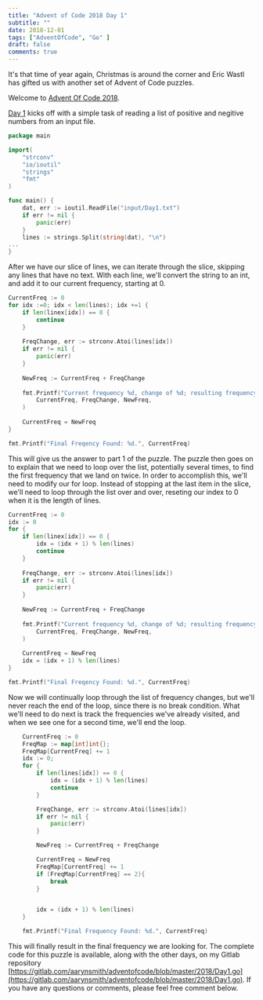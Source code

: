 ```yaml
---
title: "Advent of Code 2018 Day 1"
subtitle: ""
date: 2018-12-01
tags: ["AdventOfCode", "Go" ]
draft: false
comments: true
---
```



It's that time of year again, Christmas is around the corner and Eric Wastl has gifted us with another set of Advent of Code puzzles.
<!--more-->
Welcome to [Advent Of Code 2018](https://adventofcode.com/2018/).
 

[Day 1](https://adventofcode.com/2018/day/1) kicks off with a simple task of reading a list of positive and negitive numbers from an input file.

```go
package main

import(
    "strconv"
    "io/ioutil"
    "strings"
    "fmt"
)

func main() {
	dat, err := ioutil.ReadFile("input/Day1.txt")
	if err != nil {
		panic(err)
	}
	lines := strings.Split(string(dat), "\n")
...
}
```

After we have our slice of lines, we can iterate through the slice, skipping any lines that have no text. With each line, we'll convert the string to an int, and add it to our current frequency, starting at 0.

```go
CurrentFreq := 0
for idx :=0; idx < len(lines); idx +=1 {
    if len(linex[idx]) == 0 {
        continue
    }
    
    FreqChange, err := strconv.Atoi(lines[idx])
    if err != nil { 
        panic(err)
    }
    
    NewFreq := CurrentFreq + FreqChange
    
    fmt.Printf("Current frequency %d, change of %d; resulting frequency %d.\n",
        CurrentFreq, FreqChange, NewFreq,
    )
    
    CurrentFreq = NewFreq
}

fmt.Printf("Final Freqency Found: %d.", CurrentFreq)
```

This will give us the answer to part 1 of the puzzle. The puzzle then goes on to explain that we need to loop over the list, potentially several times, to find the first frequency that we land on twice. In order to accomplish this, we'll need to modify our for loop. Instead of stopping at the last item in the slice, we'll need to loop through the list over and over, reseting our index to 0 when it is the length of lines. 

```go
CurrentFreq := 0
idx := 0
for {
    if len(linex[idx]) == 0 {
        idx = (idx + 1) % len(lines)
        continue
    }
    
    FreqChange, err := strconv.Atoi(lines[idx])
    if err != nil { 
        panic(err)
    }
    
    NewFreq := CurrentFreq + FreqChange
    
    fmt.Printf("Current frequency %d, change of %d; resulting frequency %d.\n",
        CurrentFreq, FreqChange, NewFreq,
    )
    
    CurrentFreq = NewFreq
    idx = (idx + 1) % len(lines)
}

fmt.Printf("Final Freqency Found: %d.", CurrentFreq)
```

Now we will continually loop through the list of frequency changes, but we'll never reach the end of the loop, since there is no break condition. What we'll need to do next is track the frequencies we've already visited, and when we see one for a second time, we'll end the loop.

```go
	CurrentFreq := 0
	FreqMap := map[int]int{};
	FreqMap[CurrentFreq] += 1
	idx := 0;
	for {
		if len(lines[idx]) == 0 {
			idx = (idx + 1) % len(lines)
			continue
		}

		FreqChange, err := strconv.Atoi(lines[idx])
		if err != nil {
			panic(err)
		}

		NewFreq := CurrentFreq + FreqChange

		CurrentFreq = NewFreq
		FreqMap[CurrentFreq] += 1
		if (FreqMap[CurrentFreq] == 2){
			break
		}


		idx = (idx + 1) % len(lines)
	}

	fmt.Printf("Final Frequency Found: %d.", CurrentFreq)
```

This will finally result in the final frequency we are looking for. The complete code for this puzzle is available, along with the other days, on my Gitlab repository 
[https://gitlab.com/aarynsmith/adventofcode/blob/master/2018/Day1.go](https://gitlab.com/aarynsmith/adventofcode/blob/master/2018/Day1.go). If you have any questions or comments, please feel free comment below.
